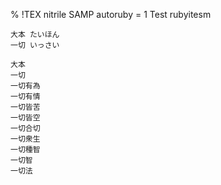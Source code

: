 % !TEX nitrile SAMP autoruby = 1
Test rubyitesm

```rubymap
大本 たいほん
一切 いっさい
```
    
    大本 
    一切
    一切有為
    一切有情
    一切皆苦
    一切皆空
    一切合切
    一切衆生
    一切種智
    一切智
    一切法

    


